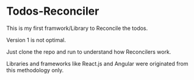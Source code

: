 # Todos-Reconciler

 This is my first framwork/Library to Reconcile the todos.

 Version 1 is not optimal.

 Just clone the repo and run to understand how Reconcilers work.

 Libraries and frameworks like React.js and Angular were originated from this methodology only.
